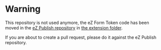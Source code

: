 # Warning

This repository is not used anymore, the eZ Form Token code has been moved in
the [eZ Publish repository](https://github.com/ezsystems/ezpublish-legacy) in [the
extension folder](https://github.com/ezsystems/ezpublish-legacy/tree/master/extension/ezformtoken).

If you are about to create a pull request, please do it against the eZ Publish
repository.
